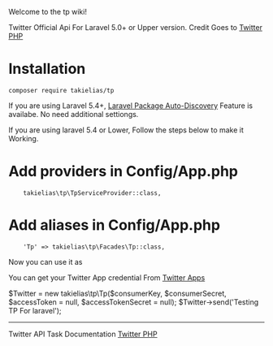 Welcome to the tp wiki!

Twitter Official Api For Laravel 5.0+ or Upper version. Credit Goes to [Twitter PHP](https://github.com/dg/twitter-php)
# Installation

`composer require takielias/tp`

If you are using Laravel 5.4+, <a href = "https://laravel-news.com/package-auto-discovery">Laravel Package Auto-Discovery</a> Feature is availabe. No need additional settiongs.

If you are using laravel 5.4 or Lower, Follow the steps below to make it Working.

# Add providers in Config/App.php

`    takielias\tp\TpServiceProvider::class,`

# Add aliases in Config/App.php

`    'Tp' => takielias\tp\Facades\Tp::class,`

Now you can use it as

You can get your Twitter App credential From [Twitter Apps](https://apps.twitter.com/)

$Twitter = new takielias\tp\Tp($consumerKey, $consumerSecret, $accessToken = null, $accessTokenSecret = null);
$Twitter->send('Testing TP For laravel');

***

Twitter API Task Documentation [Twitter PHP](https://github.com/dg/twitter-php)
